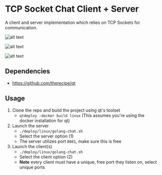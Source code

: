 
# TCP Socket Chat Client + Server

A client and server implementation which relies on TCP Sockets for communication.

![alt text](https://storage.googleapis.com/shanew/GolangChat/Chat1.png "Config Screen")

![alt text](https://storage.googleapis.com/shanew/GolangChat/Chat2.png "Chat Room Management Screen")

![alt text](https://storage.googleapis.com/shanew/GolangChat/Chat3.png "Chat Room Screen")

## Dependencies
* https://github.com/therecipe/qt

## Usage
1. Clone the repo and build the project using qt's toolset
    * `qtdeploy -docker build linux` (This assumes you're using the docker installation for qt)
2. Launch the server
    * `./deploy/linux/golang-chat.sh`
    * Select the server option (1)
    * The server utilizes port `8081`, make sure this is free
3. Launch the client(s)
    * `./deploy/linux/golang-chat.sh`
    * Select the client option (2)
    * **Note** every client must have a unique, free port they listen on, select unique ports

